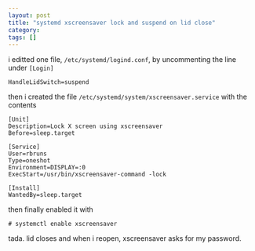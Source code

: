```yaml
---
layout: post
title: "systemd xscreensaver lock and suspend on lid close"
category:
tags: []
---
```

 
i editted one file, `/etc/systemd/logind.conf`, by uncommenting the
line under `[Login]`

    HandleLidSwitch=suspend

then i created the file `/etc/systemd/system/xscreensaver.service`
with the contents

    [Unit]
    Description=Lock X screen using xscreensaver
    Before=sleep.target
    
    [Service]
    User=rbruns
    Type=oneshot
    Environment=DISPLAY=:0
    ExecStart=/usr/bin/xscreensaver-command -lock
    
    [Install]
    WantedBy=sleep.target

then finally enabled it with

    # systemctl enable xscreensaver

tada. lid closes and when i reopen, xscreensaver asks for my password.
